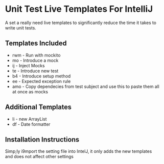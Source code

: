 # Unit Test Live Templates For IntelliJ
A set a really need live templates to significantly reduce the time it takes to write unit tests.

## Templates Included
- rwm - Run with mockito
- mo - Introduce a mock
- ij - Inject Mocks
- te - Introduce new test
- b4 - Introduce setup method
- ee - Expected exception rule
- amo - Copy dependecies from test subject and use this to paste them all at once as mocks

## Additional Templates
- li - new ArrayList
- df - Date formatter

## Installation Instructions
Simp;ly i9mport the setting file into IntelJ, it only adds the new templates and does not affect other settings
